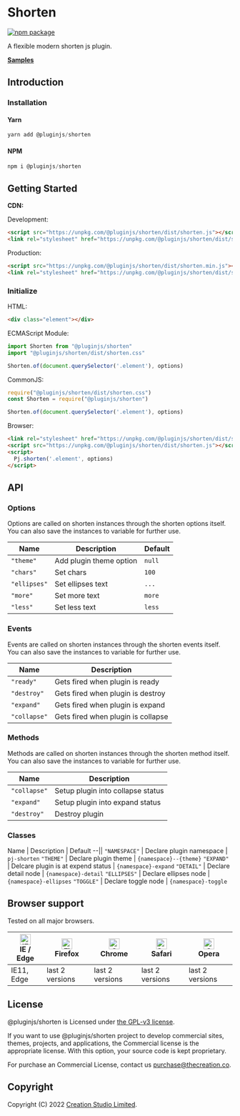 # Shorten

[![npm package](https://img.shields.io/npm/v/@pluginjs/shorten.svg)](https://www.npmjs.com/package/@pluginjs/shorten)

A flexible modern shorten js plugin.

**[Samples](https://codesandbox.io/s/github/pluginjs/pluginjs/tree/master/modules/shorten/samples)**

## Introduction
### Installation

#### Yarn

```javascript
yarn add @pluginjs/shorten
```

#### NPM

```javascript
npm i @pluginjs/shorten
```

## Getting Started

**CDN:**

Development:

```html
<script src="https://unpkg.com/@pluginjs/shorten/dist/shorten.js"></script>
<link rel="stylesheet" href="https://unpkg.com/@pluginjs/shorten/dist/shorten.css">
```

Production:

```html
<script src="https://unpkg.com/@pluginjs/shorten/dist/shorten.min.js"></script>
<link rel="stylesheet" href="https://unpkg.com/@pluginjs/shorten/dist/shorten.min.css">
```

### Initialize

HTML:

```html
<div class="element"></div>
```

ECMAScript Module:

```javascript
import Shorten from "@pluginjs/shorten"
import "@pluginjs/shorten/dist/shorten.css"

Shorten.of(document.querySelector('.element'), options)
```

CommonJS:

```javascript
require("@pluginjs/shorten/dist/shorten.css")
const Shorten = require("@pluginjs/shorten")

Shorten.of(document.querySelector('.element'), options)
```

Browser:

```html
<link rel="stylesheet" href="https://unpkg.com/@pluginjs/shorten/dist/shorten.css">
<script src="https://unpkg.com/@pluginjs/shorten/dist/shorten.js"></script>
<script>
  Pj.shorten('.element', options)
</script>
```

## API

### Options

Options are called on shorten instances through the shorten options itself.
You can also save the instances to variable for further use.

Name | Description | Default
--|--|--
`"theme"` | Add plugin theme option | `null`
`"chars"` | Set chars | `100`
`"ellipses"` | Set ellipses text | `...`
`"more"` | Set more text | `more`
`"less"` | Set less text | `less`

### Events

Events are called on shorten instances through the shorten events itself.
You can also save the instances to variable for further use.

Name | Description
--|--
`"ready"` | Gets fired when plugin is ready
`"destroy"` | Gets fired when plugin is destroy
`"expand"` | Gets fired when plugin is expand
`"collapse"` | Gets fired when plugin is collapse

### Methods

Methods are called on shorten instances through the shorten method itself.
You can also save the instances to variable for further use.

Name | Description
--|--
`"collapse"` | Setup plugin into collapse status
`"expand"` | Setup plugin into expand status
`"destroy"` | Destroy plugin

### Classes

Name | Description | Default
--||
`"NAMESPACE"` | Declare plugin namespace | `pj-shorten`
`"THEME"` | Declare plugin theme | `{namespace}--{theme}`
`"EXPAND"` | Delcare plugin is at expend status | `{namespace}-expand`
`"DETAIL"` | Declare detail node | `{namespace}-detail`
`"ELLIPSES"` | Declare ellipses node | `{namespace}-ellipses`
`"TOGGLE"` | Declare toggle node | `{namespace}-toggle`

## Browser support

Tested on all major browsers.

| [<img src="https://raw.githubusercontent.com/alrra/browser-logos/master/src/edge/edge_48x48.png" alt="IE / Edge" width="24px" height="24px" />](http://godban.github.io/browsers-support-badges/)</br>IE / Edge | [<img src="https://raw.githubusercontent.com/alrra/browser-logos/master/src/firefox/firefox_48x48.png" alt="Firefox" width="24px" height="24px" />](http://godban.github.io/browsers-support-badges/)</br>Firefox | [<img src="https://raw.githubusercontent.com/alrra/browser-logos/master/src/chrome/chrome_48x48.png" alt="Chrome" width="24px" height="24px" />](http://godban.github.io/browsers-support-badges/)</br>Chrome | [<img src="https://raw.githubusercontent.com/alrra/browser-logos/master/src/safari/safari_48x48.png" alt="Safari" width="24px" height="24px" />](http://godban.github.io/browsers-support-badges/)</br>Safari | [<img src="https://raw.githubusercontent.com/alrra/browser-logos/master/src/opera/opera_48x48.png" alt="Opera" width="24px" height="24px" />](http://godban.github.io/browsers-support-badges/)</br>Opera |
| --------- | --------- | --------- | --------- | --------- |
| IE11, Edge| last 2 versions| last 2 versions| last 2 versions| last 2 versions|

## License

@pluginjs/shorten is Licensed under [the GPL-v3 license](LICENSE).

If you want to use @pluginjs/shorten project to develop commercial sites, themes, projects, and applications, the Commercial license is the appropriate license. With this option, your source code is kept proprietary.

For purchase an Commercial License, contact us purchase@thecreation.co.

## Copyright

Copyright (C) 2022 [Creation Studio Limited](creationstudio.com).